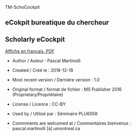 TM-SchoCockpit

## eCokpit bureatique du chercheur
## Scholarly eCockpit 

[Affiche en français, PDF](https://github.com/pmartinolli/TM-SchoCockpit/blob/master/files/TM-SchoCockpit-1.0.fr.pdf)

* Author / Auteur : Pascal Martinolli

* Created / Créé le : 2018-12-18

* Most recent version / Dernière version : 1.0

* Original format / format de fichier : MS Publisher 2016 (Proprietary/Propriétaire)

* License / Licence : CC-BY

* Used by / Utilisé par  : Séminaire PLU6058

* Commments are welcomed at / Commentaires bienvenus : pascal.martinolli [à] umontreal.ca

